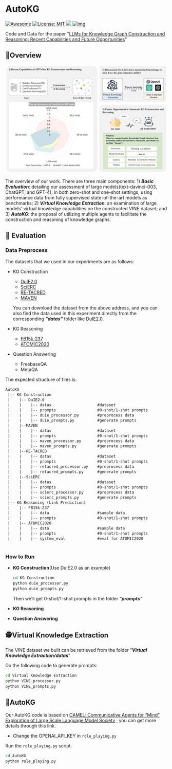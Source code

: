 # AutoKG


[![Awesome](https://camo.githubusercontent.com/64f8905651212a80869afbecbf0a9c52a5d1e70beab750dea40a994fa9a9f3c6/68747470733a2f2f617765736f6d652e72652f62616467652e737667)](https://github.com/zjunlp/Prompt4ReasoningPapers) [![License: MIT](https://camo.githubusercontent.com/fd551ba4b042d89480347a0e74e31af63b356b2cac1116c7b80038f41b04a581/68747470733a2f2f696d672e736869656c64732e696f2f62616467652f4c6963656e73652d4d49542d677265656e2e737667)](https://opensource.org/licenses/MIT) <img src="https://img.shields.io/github/last-commit/tensorflow/tensorflow.svg"/> [![img](https://camo.githubusercontent.com/eafac29b763e18c4d80c680d6a179f348cfa2afbc8d3a45642df19fd580d2404/68747470733a2f2f696d672e736869656c64732e696f2f62616467652f5052732d57656c636f6d652d726564)](https://camo.githubusercontent.com/eafac29b763e18c4d80c680d6a179f348cfa2afbc8d3a45642df19fd580d2404/68747470733a2f2f696d672e736869656c64732e696f2f62616467652f5052732d57656c636f6d652d726564)

Code and Data for the paper "[LLMs for Knowledge Graph Construction and Reasoning: Recent Capabilities and Future Opportunities](https://arxiv.org/abs/2305.13168)"

## 🌄Overview

<div align=center><img src="figs/overview.png" alt="Overview"  width="700px" /></div>

The overview of our work. There are three main components: 1) ***Basic Evaluation***: detailing our assessment of large models(text-davinci-003, ChatGPT, and GPT-4), in both zero-shot and one-shot settings, using performance data from fully supervised state-of-the-art models as benchmarks; 2) ***Virtual Knowledge Extraction***: an examination of large models' virtual knowledge capabilities on the constructed VINE dataset; and 3) ***AutoKG***: the proposal of utilizing multiple agents to facilitate the construction and reasoning of knowledge graphs.

## 🌟 Evaluation 

### Data Preprocess
 

The datasets that we used in our experiments are as follows:

- KG Construction
  - [DuIE2.0](https://www.luge.ai/#/luge/dataDetail?id=5)
  - [SciERC](http://nlp.cs.washington.edu/sciIE/)
  - [RE-TACRED](https://github.com/gstoica27/Re-TACRED)
  - [MAVEN](https://github.com/THU-KEG/MAVEN-dataset/tree/main)
  
  You can download the dataset from the above address, and you can also find the data used in this experiment directly from the corresponding ***"datas"*** folder like [DuIE2.0](https://github.com/zjunlp/AutoKG/tree/4edd8ad698a1ad3b90abb34d79f299d0e839a28c/KG%20Construction/DuIE2.0/datas).
- KG Reasoning
  - [FB15k-237](https://github.com/zjunlp/Relphormer/tree/main/dataset/fb15k-237)
  - [ATOMIC2020](https://allenai.org/data/atomic-2020)
- Question Answering
  - FreebaseQA
  - MetaQA

The expected structure of files is:

```
AutoKG
 |-- KG Construction
 |    |-- DuIE2.0
 |    |    |-- datas                    #dataset
 |    |    |-- prompts                  #0-shot/1-shot prompts
 |    |    |-- duie_processor.py        #preprocess data
 |    |    |-- duie_prompts.py          #generate prompts
 |	  |--MAVEN
 |    |    |-- datas                    #dataset
 |    |    |-- prompts                  #0-shot/1-shot prompts
 |    |    |-- maven_processor.py       #preprocess data
 |    |    |-- maven_prompts.py         #generate prompts
 |    |--RE-TACRED
 |    |    |-- datas                    #dataset
 |    |    |-- prompts                  #0-shot/1-shot prompts
 |    |    |-- retacred_processor.py    #preprocess data
 |    |    |-- retacred_prompts.py      #generate prompts
 |    |--SciERC
 |    |    |-- datas                    #dataset
 |    |    |-- prompts                  #0-shot/1-shot prompts
 |    |    |-- scierc_processor.py      #preprocess data
 |    |    |-- scierc_prompts.py        #generate prompts
 |-- KG Reasoning (Link Prediction)
 |    |-- FB15k-237
 |    |    |-- data                     #sample data
 |    |    |-- prompts                  #0-shot/1-shot prompts
 |    |-- ATOMIC2020
 |    |    |-- data                     #sample data
 |    |    |-- prompts                  #0-shot/1-shot prompts
 |    |    |-- system_eval              #eval for ATOMIC2020
 
```

### How to Run
 
- **KG Construction**(Use DuIE2.0 as an example)

  ```bash
  cd KG Construction
  python duie_processor.py 
  python duie_prompts.py
  ```

  Then we’ll get 0-shot/1-shot prompts in the folder *“**prompts**”*

- **KG Reasoning**
- **Question Answering**

## 🕵️Virtual Knowledge Extraction

The VINE dataset we built can be retrieved from the folder “***Virtual Knowledge Extraction/datas***”

Do the following code to generate prompts:

```bash
cd Virtual Knowledge Extraction
python VINE_processor.py
python VINE_prompts.py
```

## 🤖AutoKG

Our AutoKG code is based on [CAMEL: Communicative Agents for “Mind” Exploration of Large Scale Language Model Society]( https://github.com/lightaime/camel) , you can get more details through this link.

- Change the  OPENAI_API_KEY in `role_playing.py`

Run the `role_playing.py` script.

```bash
cd AutoKG
python role_playing.py
```

